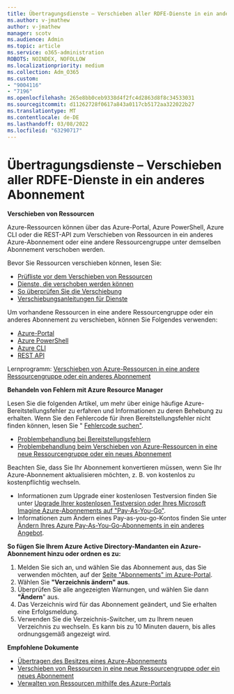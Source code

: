 ```yaml
---
title: Übertragungsdienste – Verschieben aller RDFE-Dienste in ein anderes Abonnement
ms.author: v-jmathew
author: v-jmathew
manager: scotv
ms.audience: Admin
ms.topic: article
ms.service: o365-administration
ROBOTS: NOINDEX, NOFOLLOW
ms.localizationpriority: medium
ms.collection: Adm_O365
ms.custom:
- "9004116"
- "7196"
ms.openlocfilehash: 265e8bb0ceb9338d4f2fc4d2863d8f8c34533031
ms.sourcegitcommit: d11262728f0617a843a0117cb5172aa322022b27
ms.translationtype: MT
ms.contentlocale: de-DE
ms.lasthandoff: 03/08/2022
ms.locfileid: "63290717"
---
```

# <a name="transfer-services---move-all-rdfe-services-to-another-subscription"></a>Übertragungsdienste – Verschieben aller RDFE-Dienste in ein anderes Abonnement

**Verschieben von Ressourcen**

Azure-Ressourcen können über das Azure-Portal, Azure PowerShell, Azure CLI oder die REST-API zum Verschieben von Ressourcen in ein anderes Azure-Abonnement oder eine andere Ressourcengruppe unter demselben Abonnement verschoben werden.

Bevor Sie Ressourcen verschieben können, lesen Sie:

- [Prüfliste vor dem Verschieben von Ressourcen](https://docs.microsoft.com/azure/azure-resource-manager/resource-group-move-resources?WT.mc_id=Portal-Microsoft_Azure_Support#checklist-before-moving-resources)
- [Dienste, die verschoben werden können](https://docs.microsoft.com/azure/azure-resource-manager/move-support-resources?WT.mc_id=Portal-Microsoft_Azure_Support)
- [So überprüfen Sie die Verschiebung](https://docs.microsoft.com/azure/azure-resource-manager/resource-group-move-resources?WT.mc_id=Portal-Microsoft_Azure_Support#validate-move)
- [Verschiebungsanleitungen für Dienste](https://docs.microsoft.com/azure/azure-resource-manager/move-limitations/app-service-move-limitations?WT.mc_id=Portal-Microsoft_Azure_Support)

Um vorhandene Ressourcen in eine andere Ressourcengruppe oder ein anderes Abonnement zu verschieben, können Sie Folgendes verwenden:

- [Azure-Portal](https://docs.microsoft.com/azure/azure-resource-manager/resource-group-move-resources?WT.mc_id=Portal-Microsoft_Azure_Support#use-the-portal)
- [Azure PowerShell](https://docs.microsoft.com/azure/azure-resource-manager/resource-group-move-resources?WT.mc_id=Portal-Microsoft_Azure_Support#use-azure-powershell)
- [Azure CLI](https://docs.microsoft.com/azure/azure-resource-manager/resource-group-move-resources?WT.mc_id=Portal-Microsoft_Azure_Support#use-azure-cli)
- [REST API](https://docs.microsoft.com/azure/azure-resource-manager/resource-group-move-resources?WT.mc_id=Portal-Microsoft_Azure_Support#use-rest-api)

Lernprogramm: [Verschieben von Azure-Ressourcen in eine andere Ressourcengruppe oder ein anderes Abonnement](https://docs.microsoft.com/azure/azure-resource-manager/resource-manager-tutorial-move-resources)

**Behandeln von Fehlern mit Azure Resource Manager**

Lesen Sie die folgenden Artikel, um mehr über einige häufige Azure-Bereitstellungsfehler zu erfahren und Informationen zu deren Behebung zu erhalten. Wenn Sie den Fehlercode für ihren Bereitstellungsfehler nicht finden können, lesen Sie " [Fehlercode suchen"](https://docs.microsoft.com/azure/azure-resource-manager/resource-manager-common-deployment-errors?WT.mc_id=Portal-Microsoft_Azure_Support#find-error-code).

- [Problembehandlung bei Bereitstellungsfehlern](https://docs.microsoft.com/azure/azure-resource-manager/resource-manager-common-deployment-errors)
- [Problembehandlung beim Verschieben von Azure-Ressourcen in eine neue Ressourcengruppe oder ein neues Abonnement](https://docs.microsoft.com/azure/azure-resource-manager/troubleshoot-move)

Beachten Sie, dass Sie Ihr Abonnement konvertieren müssen, wenn Sie Ihr Azure-Abonnement aktualisieren möchten, z. B. von kostenlos zu kostenpflichtig wechseln.

- Informationen zum Upgrade einer kostenlosen Testversion finden Sie unter [Upgrade Ihrer kostenlosen Testversion oder Ihres Microsoft Imagine Azure-Abonnements auf "Pay-As-You-Go"](https://docs.microsoft.com/azure/billing/billing-upgrade-azure-subscription).
- Informationen zum Ändern eines Pay-as-you-go-Kontos finden Sie unter [Ändern Ihres Azure Pay-As-You-Go-Abonnements in ein anderes Angebot](https://docs.microsoft.com/azure/billing/billing-how-to-switch-azure-offer).

**So fügen Sie Ihrem Azure Active Directory-Mandanten ein Azure-Abonnement hinzu oder ordnen es zu:**

1. Melden Sie sich an, und wählen Sie das Abonnement aus, das Sie verwenden möchten, auf der [Seite "Abonnements" im Azure-Portal](https://portal.azure.com/#blade/Microsoft_Azure_Billing/SubscriptionsBlade).
2. Wählen Sie **"Verzeichnis ändern" aus**.
3. Überprüfen Sie alle angezeigten Warnungen, und wählen Sie dann **"Ändern**" aus.
4. Das Verzeichnis wird für das Abonnement geändert, und Sie erhalten eine Erfolgsmeldung.
5. Verwenden Sie  die Verzeichnis-Switcher, um zu Ihrem neuen Verzeichnis zu wechseln. Es kann bis zu 10 Minuten dauern, bis alles ordnungsgemäß angezeigt wird.

**Empfohlene Dokumente**

- [Übertragen des Besitzes eines Azure-Abonnements](https://docs.microsoft.com/azure/billing-subscription-transfer)
- [Verschieben von Ressourcen in eine neue Ressourcengruppe oder ein neues Abonnement](https://docs.microsoft.com/azure/azure-resource-manager/resource-group-move-resources)
- [Verwalten von Ressourcen mithilfe des Azure-Portals](https://docs.microsoft.com/azure/azure-resource-manager/resource-group-portal)
